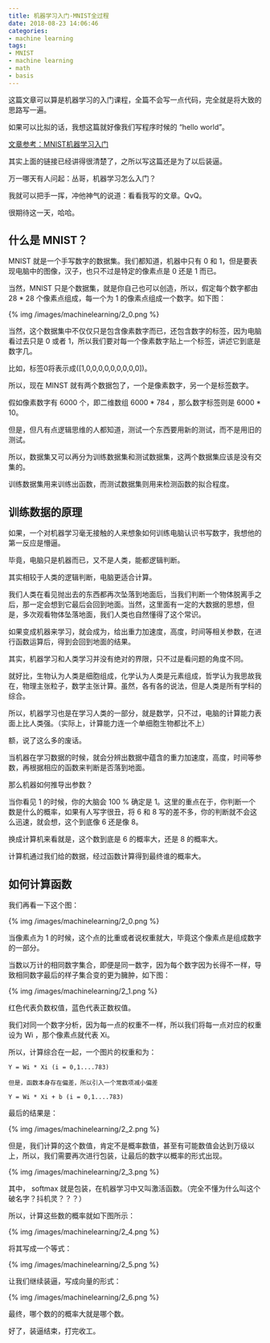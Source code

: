 ```yaml
---
title: 机器学习入门-MNIST全过程
date: 2018-08-23 14:06:46
categories:
- machine learning
tags:
- MNIST
- machine learning
- math
- basis
---
```

这篇文章可以算是机器学习的入门课程，全篇不会写一点代码，完全就是将大致的思路写一遍。

如果可以比拟的话，我想这篇就好像我们写程序时候的 “hello world”。

<!-- more -->

[文章参考：MNIST机器学习入门](http://wiki.jikexueyuan.com/project/tensorflow-zh/tutorials/mnist_beginners.html)

其实上面的链接已经讲得很清楚了，之所以写这篇还是为了以后装逼。

万一哪天有人问起：丛哥，机器学习怎么入门？

我就可以把手一挥，冲他神气的说道：看看我写的文章。QvQ。

很期待这一天，哈哈。

## 什么是 MNIST？

MNIST 就是一个手写数字的数据集。我们都知道，机器中只有 0 和 1，但是要表现电脑中的图像，汉子，也只不过是特定的像素点是 0 还是 1 而已。

当然，MNIST 只是个数据集，就是你自己也可以创造，所以，假定每个数字都由 28 * 28 个像素点组成，每一个为 1 的像素点组成一个数字。如下图：

{% img /images/machinelearning/2_0.png %}

当然，这个数据集中不仅仅只是包含像素数字而已，还包含数字的标签，因为电脑看过去只是 0 或者 1，所以我们要对每一个像素数字贴上一个标签，讲述它到底是数字几。

比如，标签0将表示成([1,0,0,0,0,0,0,0,0,0])。

所以，现在 MINST 就有两个数据包了，一个是像素数字，另一个是标签数字。

假如像素数字有 6000 个，即二维数组 6000 * 784 ，那么数字标签则是 6000 * 10。

但是，但凡有点逻辑思维的人都知道，测试一个东西要用新的测试，而不是用旧的测试。

所以，数据集又可以再分为训练数据集和测试数据集，这两个数据集应该是没有交集的。

训练数据集用来训练出函数，而测试数据集则用来检测函数的拟合程度。

## 训练数据的原理

如果，一个对机器学习毫无接触的人来想象如何训练电脑认识书写数字，我想他的第一反应是懵逼。

毕竟，电脑只是机器而已，又不是人类，能都逻辑判断。

其实相较于人类的逻辑判断，电脑更适合计算。

我们人类在看见抛出去的东西都再次坠落到地面后，当我们判断一个物体脱离手之后，那一定会想到它最后会回到地面。当然，这里面有一定的大数据的思想，但是，多次观看物体坠落地面，我们人类也自然懂得了这个常识。

如果变成机器来学习，就会成为，给出重力加速度，高度，时间等相关参数，在进行函数运算后，得到会回到地面的结果。

其实，机器学习和人类学习并没有绝对的界限，只不过是看问题的角度不同。

就好比，生物认为人类是细胞组成，化学认为人类是元素组成，哲学认为我思故我在，物理主张粒子，数学主张计算。虽然，各有各的说法，但是人类是所有学科的综合。

所以，机器学习也是在学习人类的一部分，就是数学，只不过，电脑的计算能力表面上比人类强。（实际上，计算能力连一个单细胞生物都比不上）

额，说了这么多的废话。

当机器在学习数据的时候，就会分辨出数据中蕴含的重力加速度，高度，时间等参数，再根据相应的函数来判断是否落到地面。

那么机器如何推导出参数？

当你看见 1 的时候，你的大脑会 100 % 确定是 1。这里的重点在于，你判断一个数是什么的概率，如果有人写字很丑，将 6 和 8 写的差不多，你的判断就不会这么迅速，就会想，这个到底像 6 还是像 8。

换成计算机来看就是，这个数到底是 6 的概率大，还是 8 的概率大。

计算机通过我们给的数据，经过函数计算得到最终谁的概率大。

## 如何计算函数

我们再看一下这个图：

{% img /images/machinelearning/2_0.png %}

当像素点为 1 的时候，这个点的比重或者说权重就大，毕竟这个像素点是组成数字的一部分。

当数以万计的相同数字集合，即便是同一数字，因为每个数字因为长得不一样，导致相同数字最后的样子集合变的更为臃肿，如下图：

{% img /images/machinelearning/2_1.png %}

红色代表负数权值，蓝色代表正数权值。

我们对同一个数字分析，因为每一点的权重不一样，所以我们将每一点对应的权重设为 Wi ，那个像素点就代表 Xi。

所以，计算综合在一起，一个图片的权重和为：

	Y = Wi * Xi (i = 0,1....783)

	但是，函数本身存在偏差，所以引入一个常数项减小偏差
	
	Y = Wi * Xi + b (i = 0,1....783)
	
最后的结果是：

{% img /images/machinelearning/2_2.png %}

但是，我们计算的这个数值，肯定不是概率数值，甚至有可能数值会达到万级以上，所以，我们需要再次进行包装，让最后的数字以概率的形式出现。

{% img /images/machinelearning/2_3.png %}

其中， softmax 就是包装，在机器学习中又叫激活函数。（完全不懂为什么叫这个破名字？抖机灵？？？）

所以，计算这些数的概率就如下图所示：

{% img /images/machinelearning/2_4.png %}

将其写成一个等式：

{% img /images/machinelearning/2_5.png %}

让我们继续装逼，写成向量的形式：

{% img /images/machinelearning/2_6.png %}

最终，哪个数的的概率大就是哪个数。

好了，装逼结束，打完收工。
